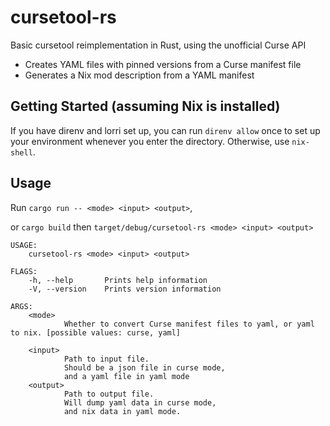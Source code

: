 # cursetool-rs
Basic cursetool reimplementation in Rust, using the unofficial Curse API

 - Creates YAML files with pinned versions from a Curse manifest file
  - Generates a Nix mod description from a YAML manifest

## Getting Started (assuming Nix is installed)
If you have direnv and lorri set up, you can run `direnv allow` once to set up your environment whenever you enter the directory. Otherwise, use `nix-shell`.

## Usage

Run `cargo run -- <mode> <input> <output>`,

or `cargo build` then `target/debug/cursetool-rs <mode> <input> <output>`
```
USAGE:
    cursetool-rs <mode> <input> <output>

FLAGS:
    -h, --help       Prints help information
    -V, --version    Prints version information

ARGS:
    <mode>
            Whether to convert Curse manifest files to yaml, or yaml to nix. [possible values: curse, yaml]

    <input>
            Path to input file.
            Should be a json file in curse mode,
            and a yaml file in yaml mode
    <output>
            Path to output file.
            Will dump yaml data in curse mode,
            and nix data in yaml mode.
```
